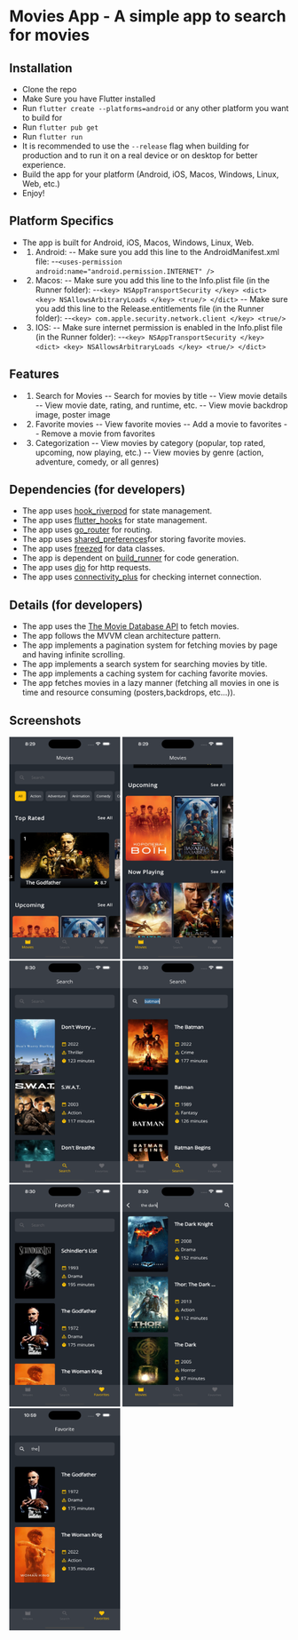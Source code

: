 # Movies App - A simple app to search for movies

## Installation

- Clone the repo
- Make Sure you have Flutter installed
- Run `flutter create --platforms=android` or any other platform you want to build for
- Run `flutter pub get`
- Run `flutter run`
- It is recommended to use the `--release` flag when building for production and to run it on a real device or on desktop for better experience.
- Build the app for your platform (Android, iOS, Macos, Windows, Linux, Web, etc.)
- Enjoy!

## Platform Specifics

- The app is built for Android, iOS, Macos, Windows, Linux, Web.
- 1. Android:
     -- Make sure you add this line to the AndroidManifest.xml file:
     --`<uses-permission android:name="android.permission.INTERNET" />`
- 2. Macos:
     -- Make sure you add this line to the Info.plist file (in the Runner folder):
     --`<key> NSAppTransportSecurity </key> <dict> <key> NSAllowsArbitraryLoads </key> <true/> </dict>`
     -- Make sure you add this line to the Release.entitlements file (in the Runner folder):
     --`<key> com.apple.security.network.client </key> <true/>`
- 3. IOS:
     -- Make sure internet permission is enabled in the Info.plist file (in the Runner folder):
     --`<key> NSAppTransportSecurity </key> <dict> <key> NSAllowsArbitraryLoads </key> <true/> </dict>`

## Features

- 1. Search for Movies
     -- Search for movies by title
     -- View movie details
     -- View movie date, rating, and runtime, etc.
     -- View movie backdrop image, poster image
- 2. Favorite movies
     -- View favorite movies
     -- Add a movie to favorites
     -- Remove a movie from favorites
- 3. Categorization
     -- View movies by category (popular, top rated, upcoming, now playing, etc.)
     -- View movies by genre (action, adventure, comedy, or all genres)

## Dependencies (for developers)

- The app uses [hook_riverpod](https://pub.dev/packages/hooks_riverpod) for state management.
- The app uses [flutter_hooks](https://pub.dev/packages/flutter_hooks) for state management.
- The app uses [go_router](https://pub.dev/packages/go_router) for routing.
- The app uses [shared_preferences](https://pub.dev/packages/shared_preferences)for storing favorite movies.
- The app uses [freezed](https://pub.dev/packages/freezed) for data classes.
- The app is dependent on [build_runner](https://pub.dev/packages/build_runner) for code generation.
- The app uses [dio](https://pub.dev/packages/dio) for http requests.
- The app uses [connectivity_plus](https://pub.dev/packages/connectivity_plus) for checking internet connection.

## Details (for developers)

- The app uses the [The Movie Database API](https://developers.themoviedb.org/3/getting-started/introduction) to fetch movies.
- The app follows the MVVM clean architecture pattern.
- The app implements a pagination system for fetching movies by page and having infinite scrolling.
- The app implements a search system for searching movies by title.
- The app implements a caching system for caching favorite movies.
- The app fetches movies in a lazy manner (fetching all movies in one is time and resource consuming (posters,backdrops, etc...)).

## Screenshots

<img src="./screenshots/Simulator%20Screen%20Shot%20-%20iPhone%2014%20Pro%20Max%20-%202022-12-22%20at%2008.29.47.png" width="200" height="400"> <img src="./screenshots/Simulator%20Screen%20Shot%20-%20iPhone%2014%20Pro%20Max%20-%202022-12-22%20at%2008.29.52.png" width="200" height="400"> <img src="./screenshots/Simulator%20Screen%20Shot%20-%20iPhone%2014%20Pro%20Max%20-%202022-12-22%20at%2008.30.00.png" width="200" height="400"> <img src="./screenshots/Simulator%20Screen%20Shot%20-%20iPhone%2014%20Pro%20Max%20-%202022-12-22%20at%2008.30.13.png" width="200" height="400"> <img src="./screenshots/Simulator%20Screen%20Shot%20-%20iPhone%2014%20Pro%20Max%20-%202022-12-22%20at%2008.30.21.png" width="200" height="400"> <img src="./screenshots/Simulator%20Screen%20Shot%20-%20iPhone%2014%20Pro%20Max%20-%202022-12-22%20at%2008.30.32.png" width="200" height="400"> <img src="./screenshots/Simulator%20Screen%20Shot%20-%20iPhone%2014%20Pro%20Max%20-%202022-12-22%20at%2010.59.28.png" width="200" height="400">
